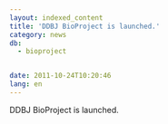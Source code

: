```yaml
---
layout: indexed_content
title: 'DDBJ BioProject is launched.'
category: news
db:
  - bioproject


date: 2011-10-24T10:20:46
lang: en
---
```


DDBJ BioProject is launched.
